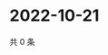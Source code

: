# 2022-10-21

共 0 条

<!-- BEGIN WEIBO -->
<!-- 最后更新时间 Fri Oct 21 2022 09:38:00 GMT+0800 (China Standard Time) -->

<!-- END WEIBO -->
